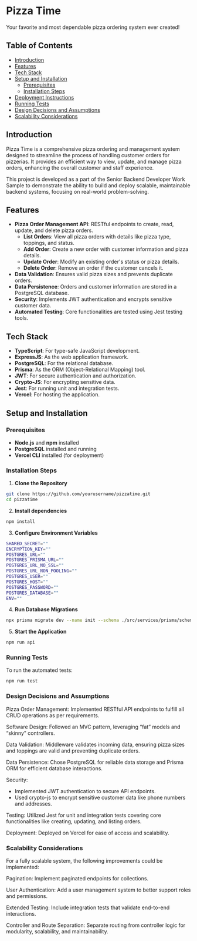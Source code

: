 # Pizza Time

Your favorite and most dependable pizza ordering system ever created!

## Table of Contents

- [Introduction](#introduction)
- [Features](#features)
- [Tech Stack](#tech-stack)
- [Setup and Installation](#setup-and-installation)
  - [Prerequisites](#prerequisites)
  - [Installation Steps](#installation-steps)
- [Deployment Instructions](#deployment-instructions)
- [Running Tests](#running-tests)
- [Design Decisions and Assumptions](#design-decisions-and-assumptions)
- [Scalability Considerations](#scalability-considerations)

## Introduction

Pizza Time is a comprehensive pizza ordering and management system designed to streamline the process of handling customer orders for pizzerias. It provides an efficient way to view, update, and manage pizza orders, enhancing the overall customer and staff experience.

This project is developed as a part of the Senior Backend Developer Work Sample to demonstrate the ability to build and deploy scalable, maintainable backend systems, focusing on real-world problem-solving.

## Features

- **Pizza Order Management API**: RESTful endpoints to create, read, update, and delete pizza orders.
  - **List Orders**: View all pizza orders with details like pizza type, toppings, and status.
  - **Add Order**: Create a new order with customer information and pizza details.
  - **Update Order**: Modify an existing order's status or pizza details.
  - **Delete Order**: Remove an order if the customer cancels it.
- **Data Validation**: Ensures valid pizza sizes and prevents duplicate orders.
- **Data Persistence**: Orders and customer information are stored in a PostgreSQL database.
- **Security**: Implements JWT authentication and encrypts sensitive customer data.
- **Automated Testing**: Core functionalities are tested using Jest testing tools.

## Tech Stack

- **TypeScript**: For type-safe JavaScript development.
- **ExpressJS**: As the web application framework.
- **PostgreSQL**: For the relational database.
- **Prisma**: As the ORM (Object-Relational Mapping) tool.
- **JWT**: For secure authentication and authorization.
- **Crypto-JS**: For encrypting sensitive data.
- **Jest**: For running unit and integration tests.
- **Vercel**: For hosting the application.

## Setup and Installation

### Prerequisites

- **Node.js** and **npm** installed
- **PostgreSQL** installed and running
- **Vercel CLI** installed (for deployment)

### Installation Steps

1. **Clone the Repository**
```bash
git clone https://github.com/yourusername/pizzatime.git
cd pizzatime
```

2. **Install dependencies**
```bash
npm install
```

3. **Configure Environment Variables**

```bash
SHARED_SECRET=""
ENCRYPTION_KEY=""
POSTGRES_URL=""
POSTGRES_PRISMA_URL=""
POSTGRES_URL_NO_SSL=""
POSTGRES_URL_NON_POOLING=""
POSTGRES_USER=""
POSTGRES_HOST=""
POSTGRES_PASSWORD=""
POSTGRES_DATABASE=""
ENV=""
```

4. **Run Database Migrations**
```bash
npx prisma migrate dev --name init --schema ./src/services/prisma/schema.prisma
```

5. **Start the Application**
```bash
npm run api
```

### Running Tests

To run the automated tests:
```bash
npm run test
```

### Design Decisions and Assumptions

Pizza Order Management: Implemented RESTful API endpoints to fulfill all CRUD operations as per requirements.

Software Design: Followed an MVC pattern, leveraging “fat” models and “skinny” controllers.

Data Validation: Middleware validates incoming data, ensuring pizza sizes and toppings are valid and preventing duplicate orders.

Data Persistence: Chose PostgreSQL for reliable data storage and Prisma ORM for efficient database interactions.

Security:
- Implemented JWT authentication to secure API endpoints.
- Used crypto-js to encrypt sensitive customer data like phone numbers and addresses.

Testing: Utilized Jest for unit and integration tests covering core functionalities like creating, updating, and listing orders.

Deployment: Deployed on Vercel for ease of access and scalability.

### Scalability Considerations

For a fully scalable system, the following improvements could be implemented:

Pagination: Implement paginated endpoints for collections.

User Authentication: Add a user management system to better support roles and permissions.

Extended Testing: Include integration tests that validate end-to-end interactions.

Controller and Route Separation: Separate routing from controller logic for modularity, scalability, and maintainability.